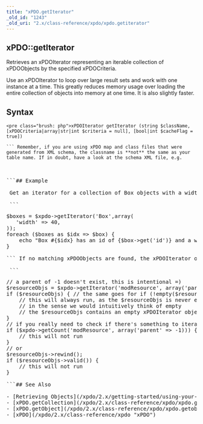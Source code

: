 ```yaml
---
title: "xPDO.getIterator"
_old_id: "1243"
_old_uri: "2.x/class-reference/xpdo/xpdo.getiterator"
---
```


## xPDO::getIterator

 Retrieves an xPDOIterator representing an iterable collection of xPDOObjects by the specified xPDOCriteria.

 Use an xPDOIterator to loop over large result sets and work with one instance at a time. This greatly reduces memory usage over loading the entire collection of objects into memory at one time. It is also slightly faster.

## Syntax

 ```
<pre class="brush: php">xPDOIterator getIterator (string $className, [xPDOCriteria|array|str|int $criteria = null], [bool|int $cacheFlag = true])

``` Remember, if you are using xPDO map and class files that were generated from XML schema, the classname is **not** the same as your table name. If in doubt, have a look at the schema XML file, e.g.

 ```
<pre class="brush: php"><object class="MyClassName" table="my_class_name" extends="xPDOObject">

```## Example

 Get an iterator for a collection of Box objects with a width of 40.

 ```
<pre class="brush: php">$boxes = $xpdo->getIterator('Box',array(
   'width' => 40,
));
foreach ($boxes as $idx => $box) {
    echo "Box #{$idx} has an id of {$box->get('id')} and a width of {$box->get('width')}\n";
}

``` If no matching xPDOObjects are found, the xPDOIterator object will be empty but will still be an object, so the following won't work (opposed to [xPDO.getCollection](/xpdo/2.x/class-reference/xpdo/xpdo.getcollection "xPDO.getCollection")):

 ```
<pre class="brush: php">// a parent of -1 doesn't exist, this is intentional =)
$resourceObjs = $xpdo->getIterator('modResource', array('parent' => -1));
if ($resourceObjs) { // the same goes for if (!empty($resourceObjs)
    // this will always run, as the $resourceObjs is never empty
    // in the sense we would intuitively think of empty
    // the $resourceObjs contains an empty xPDOIterator object, but it's not an empty array!
}
// if you really need to check if there's something to iterate, you could do either:
if ($xpdo->getCount('modResource', array('parent' => -1))) {
    // this will not run
}
// or
$resourceObjs->rewind();
if ($resourceObjs->valid()) {
    // this will not run
}

```## See Also

- [Retrieving Objects](/xpdo/2.x/getting-started/using-your-xpdo-model/retrieving-objects "Retrieving Objects")
- [xPDO.getCollection](/xpdo/2.x/class-reference/xpdo/xpdo.getcollection "xPDO.getCollection")
- [xPDO.getObject](/xpdo/2.x/class-reference/xpdo/xpdo.getobject "xPDO.getObject")
- [xPDO](/xpdo/2.x/class-reference/xpdo "xPDO")